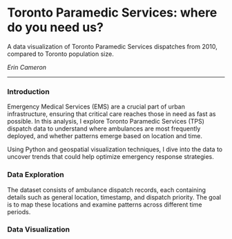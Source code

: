 # Toronto Paramedic Services: where do you need us?

A data visualization of Toronto Paramedic Services dispatches from 2010, compared to Toronto population size.

*Erin Cameron*

---


### Introduction
Emergency Medical Services (EMS) are a crucial part of urban infrastructure, ensuring that critical care reaches those in need as fast as possible. In this analysis, I explore Toronto Paramedic Services (TPS) dispatch data to understand where ambulances are most frequently deployed, and whether patterns emerge based on location and time.

Using Python and geospatial visualization techniques, I dive into the data to uncover trends that could help optimize emergency response strategies.

### Data Exploration
The dataset consists of ambulance dispatch records, each containing details such as general location, timestamp, and dispatch priority. The goal is to map these locations and examine patterns across different time periods.

### Data Visualization
